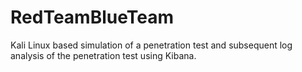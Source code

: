 # RedTeamBlueTeam
Kali Linux based simulation of a penetration test and subsequent log analysis of the penetration test using Kibana.
